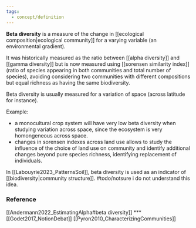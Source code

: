 ```yaml
---
tags:
  - concept/definition
---
```

**Beta diversity** is a measure of the change in [[ecological composition|ecological community]] for a varying variable (an environmental gradient). 

It was historically measured as the ratio between [[alpha diversity]] and [[gamma diversity]] but is now measured using [[sorensen similarity index]] (ratio of species appearing in both communities and total number of species), avoiding considering two communities with different compositions but equal richness as having the same biodiversity.

Beta diversity is usually measured for a variation of space (across latitude for instance).

Example: 
- a monocultural crop system will have very low beta diversity when studying variation across space, since the ecosystem is very homongeneous across space.
- changes in sorensen indexes across land use allows to study the influence of the choice of land use on community and identify additional changes beyond pure species richness, identifying replacement of individuals.

In [[Labouyrie2023_PatternsSoil]], beta diversity is used as an indicator of [[biodiversity|community structure]]. #todo/notsure  i do not understand this idea.

### Reference
[[Andermann2022_EstimatingAlpha#beta diversity]] ***
[[Godet2017_NotionDebat]]
[[Pyron2010_CharacterizingCommunities]]